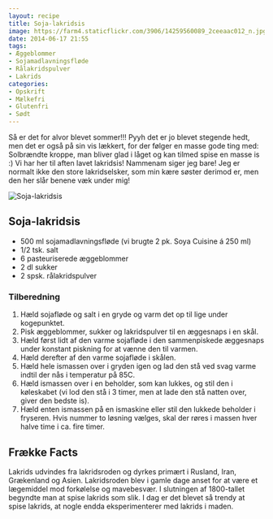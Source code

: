 ```yaml
---
layout: recipe
title: Soja-lakridsis
image: https://farm4.staticflickr.com/3906/14259560089_2ceeaac012_n.jpg
date: 2014-06-17 21:55
tags:
- Æggeblommer
- Sojamadlavningsfløde
- Rålakridspulver
- Lakrids
categories:
- Opskrift
- Mælkefri
- Glutenfri
- Sødt
---
```


Så er det for alvor blevet sommer!!! Pyyh det er jo blevet stegende hedt, men det er også på sin vis lækkert, for der følger en masse gode ting med: Solbrændte kroppe, man bliver glad i låget og kan tilmed spise en masse is :) Vi har her til aften lavet lakridsis! Nammenam siger jeg bare! Jeg er normalt ikke den store lakridselsker, som min kære søster derimod er, men den her slår benene væk under mig!  


![Soja-lakridsis](https://farm4.staticflickr.com/3906/14259560089_c77afa3c57_o.png)


## Soja-lakridsis
- 500 ml sojamadlavningsfløde (vi brugte 2 pk. Soya Cuisine á 250 ml)
- 1/2 tsk. salt
- 6 pasteuriserede æggeblommer
- 2 dl sukker
- 2 spsk. rålakridspulver

### Tilberedning
1. Hæld sojafløde og salt i en gryde og varm det op til lige under kogepunktet.
2. Pisk æggeblommer, sukker og lakridspulver til en æggesnaps i en skål.
3. Hæld først lidt af den varme sojafløde i den sammenpiskede æggesnaps under konstant piskning for at vænne den til varmen. 
4. Hæld derefter af den varme sojafløde i skålen.
5. Hæld hele ismassen over i gryden igen og lad den stå ved svag varme indtil der nås i temperatur på 85C.
6. Hæld ismassen over i en beholder, som kan lukkes, og stil den i køleskabet (vi lod den stå i 3 timer, men at lade den stå natten over, giver den bedste is).
7. Hæld enten ismassen på en ismaskine eller stil den lukkede beholder i fryseren. Hvis nummer to løsning vælges, skal der røres i massen hver halve time i ca. fire timer.
 












## Frække Facts
Lakrids udvindes fra lakridsroden og dyrkes primært i Rusland, Iran, Grækenland og Asien. Lakridsroden blev i gamle dage anset for at være et lægemiddel mod forkølelse og mavebesvær. I slutningen af 1800-tallet begyndte man at spise lakrids som slik. I dag er det blevet så trendy at spise lakrids, at nogle endda eksperimenterer med lakrids i maden. 